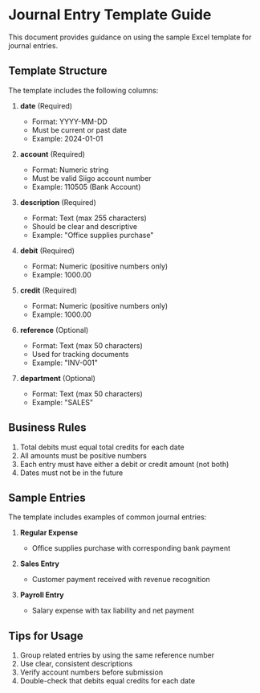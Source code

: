 # Journal Entry Template Guide

This document provides guidance on using the sample Excel template for journal entries.

## Template Structure

The template includes the following columns:

1. **date** (Required)
   - Format: YYYY-MM-DD
   - Must be current or past date
   - Example: 2024-01-01

2. **account** (Required)
   - Format: Numeric string
   - Must be valid Siigo account number
   - Example: 110505 (Bank Account)

3. **description** (Required)
   - Format: Text (max 255 characters)
   - Should be clear and descriptive
   - Example: "Office supplies purchase"

4. **debit** (Required)
   - Format: Numeric (positive numbers only)
   - Example: 1000.00

5. **credit** (Required)
   - Format: Numeric (positive numbers only)
   - Example: 1000.00

6. **reference** (Optional)
   - Format: Text (max 50 characters)
   - Used for tracking documents
   - Example: "INV-001"

7. **department** (Optional)
   - Format: Text (max 50 characters)
   - Example: "SALES"

## Business Rules

1. Total debits must equal total credits for each date
2. All amounts must be positive numbers
3. Each entry must have either a debit or credit amount (not both)
4. Dates must not be in the future

## Sample Entries

The template includes examples of common journal entries:

1. **Regular Expense**
   - Office supplies purchase with corresponding bank payment

2. **Sales Entry**
   - Customer payment received with revenue recognition

3. **Payroll Entry**
   - Salary expense with tax liability and net payment

## Tips for Usage

1. Group related entries by using the same reference number
2. Use clear, consistent descriptions
3. Verify account numbers before submission
4. Double-check that debits equal credits for each date
